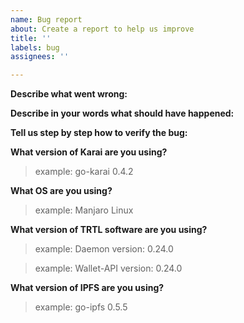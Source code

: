 ```yaml
---
name: Bug report
about: Create a report to help us improve
title: ''
labels: bug
assignees: ''

---
```


**Describe what went wrong:**


**Describe in your words what should have happened:**


**Tell us step by step how to verify the bug:**


**What version of Karai are you using?**

> example: go-karai 0.4.2

**What OS are you using?**

> example: Manjaro Linux

**What version of TRTL software are you using?**

> example: Daemon version: 0.24.0

> example: Wallet-API version: 0.24.0

**What version of IPFS are you using?**

> example:  go-ipfs 0.5.5
